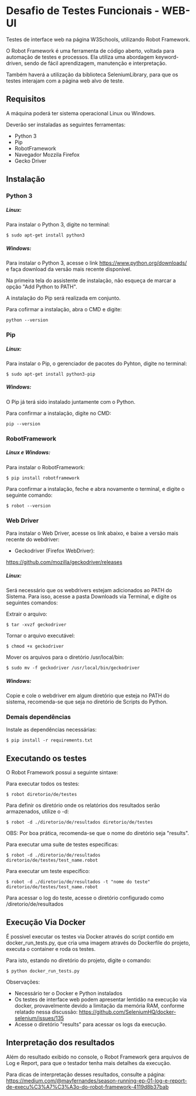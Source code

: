 # Desafio de Testes Funcionais - WEB-UI
Testes de interface web na página W3Schools, utilizando Robot Framework.

O Robot Framework é uma ferramenta de código aberto, voltada para automação de testes e processos. Ela utiliza uma abordagem keyword-driven, sendo de fácil aprendizagem, manutenção e interpretação. 

Também haverá a utilização da biblioteca SeleniumLibrary, para que os testes interajam com a página web alvo de teste.

## Requisitos

A máquina poderá ter sistema operacional Linux ou Windows.

Deverão ser instaladas as seguintes ferramentas:

- Python 3
- Pip
- RobotFramework
- Navegador Mozzila Firefox
- Gecko Driver

## Instalação

### Python 3

##### Linux:
Para instalar o Python 3, digite no terminal:

    $ sudo apt-get install python3

##### Windows:
Para instalar o Python 3, acesse o link https://www.python.org/downloads/ e faça download da versão mais recente disponível.

Na primeira tela do assistente de instalação, não esqueça de marcar a opção "Add Python to PATH".

A instalação do Pip será realizada em conjunto.

Para cofirmar a instalação, abra o CMD e digite:

    python --version

### Pip

##### Linux:
Para instalar o Pip, o gerenciador de pacotes do Pyhton, digite no terminal:
	
	$ sudo apt-get install python3-pip

##### Windows:
O Pip já terá sido instalado juntamente com o Python.

Para confirmar a instalação, digite no CMD:
    
    pip --version

### RobotFramework

##### Linux e Windows:
Para instalar o RobotFramework:
	
	$ pip install robotframework
	
Para confirmar a instalação, feche e abra novamente o terminal, e digite o seguinte comando:

    $ robot --version

### Web Driver

Para instalar o Web Driver, acesse os link abaixo, e baixe a versão mais recente do webdriver:

- Geckodriver (Firefox WebDriver):
	
https://github.com/mozilla/geckodriver/releases

##### Linux:
Será necessário que os webdrivers estejam adicionados ao PATH do Sistema. Para isso, acesse a pasta Downloads via Terminal, e digite os seguintes comandos:

Extrair o arquivo:
	
	$ tar -xvzf geckodriver

Tornar o arquivo executável:
	
	$ chmod +x geckodriver

Mover os arquivos para o diretório /usr/local/bin:
	
	$ sudo mv -f geckodriver /usr/local/bin/geckodriver 

##### Windows:
Copie e cole o webdriver em algum diretório que esteja no PATH do sistema, recomenda-se que seja no diretório de Scripts do Python.

### Demais dependências
Instale as dependências necessárias:
    
    $ pip install -r requirements.txt

## Executando os testes

O Robot Framework possui a seguinte sintaxe:

Para executar todos os testes:
    
    $ robot diretorio/de/testes

Para definir os diretório onde os relatórios dos resultados serão armazenados, utilize o -d:

    $ robot -d ./diretorio/de/resultados diretorio/de/testes

OBS: Por boa prática, recomenda-se que o nome do diretório seja "results".

Para executar uma suíte de testes específicas:

    $ robot -d ./diretorio/de/resultados diretorio/de/testes/test_name.robot

Para executar um teste específico:

    $ robot -d ./diretorio/de/resultados -t "nome do teste" diretorio/de/testes/test_name.robot
    
Para acessar o log do teste, acesse o diretório configurado como /diretorio/de/resultados
    
## Execução Via Docker

É possivel executar os testes via Docker através do script contido em docker_run_tests.py, que cria uma imagem através do Dockerfile do projeto, executa o container e roda os testes.

Para isto, estando no diretório do projeto, digite o comando:

    $ python docker_run_tests.py
    
Observações:
- Necessário ter o Docker e Python instalados
- Os testes de interface web podem apresentar lentidão na execução via docker, provavelmente devido a limitação da memória RAM, conforme relatado nessa discussão: https://github.com/SeleniumHQ/docker-selenium/issues/135
- Acesse o diretório "results" para acessar os logs da execução.


## Interpretação dos resultados

Além do resultado exibido no console, o Robot Framework gera arquivos de Log e Report, para que o testador tenha mais detalhes da execução.

Para dicas de interpretação desses resultados, consulte a página: https://medium.com/@mayfernandes/season-running-ep-01-log-e-report-de-execu%C3%A7%C3%A3o-do-robot-framework-4119d8b37bab
